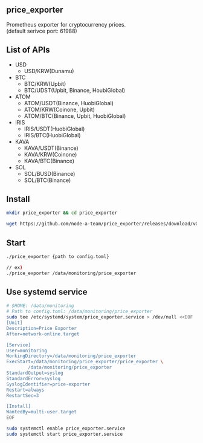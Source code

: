 ## price_exporter
Prometheus exporter for cryptocurrency prices.  
(default serivce port: 61988)


## List of APIs
- USD
  - USD/KRW(Dunamu)
- BTC
  - BTC/KRW(Upbit)
  - BTC/UDST(Upbit, Binance, HoubiGlobal)
- ATOM
  - ATOM/USDT(Binance, HuobiGlobal)
  - ATOM/KRW(Coinone, Upbit)
  - ATOM/BTC(Binance, Upbit, HuobiGlobal)
- IRIS
  - IRIS/USDT(HuobiGlobal)
  - IRIS/BTC(HuobiGlobal)
- KAVA
  - KAVA/USDT(Binance)
  - KAVA/KRW(Coinone)
  - KAVA/BTC(Binance)
- SOL
  - SOL/BUSD(Binance)
  - SOL/BTC(Binance)
  

## Install
```bash
mkdir price_exporter && cd price_exporter 

wget https://github.com/node-a-team/price_exporter/releases/download/v0.2.2/price_exporter.tar.gz  && sha256sum price_exporter.tar.gz | fgrep 2642adbeee786f9b752ff6a4d909a3a38647cb89ce918b2635d8e347766c358e && tar -zxvf price_exporter.tar.gz ||  echo "Bad Binary!"
```


## Start
  
```bash
./price_exporter {path to config.toml}

// ex)
./price_exporter /data/monitoring/price_exporter
```


## Use systemd service
  
```sh
# $HOME: /data/monitoring
# Path to config.toml: /data/monitoring/price_exporter
sudo tee /etc/systemd/system/price_exporter.service > /dev/null <<EOF
[Unit]
Description=Price Exporter
After=network-online.target

[Service]
User=monitoring
WorkingDirectory=/data/monitoring/price_exporter
ExecStart=/data/monitoring/price_exporter/price_exporter \
        /data/monitoring/price_exporter
StandardOutput=syslog
StandardError=syslog
SyslogIdentifier=price-exporter
Restart=always
RestartSec=3

[Install]
WantedBy=multi-user.target
EOF

sudo systemctl enable price_exporter.service
sudo systemctl start price_exporter.service
